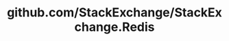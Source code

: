 ---
layout: post
title: github.com/StackExchange/StackExchange.Redis
categories: link
tags: [انگلیسی, گیت‌هاب, برنامه‌نویسی]
---